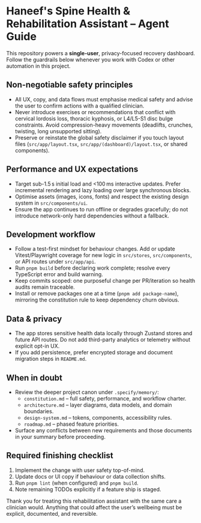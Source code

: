 # Haneef's Spine Health & Rehabilitation Assistant – Agent Guide

This repository powers a **single-user**, privacy-focused recovery dashboard. Follow the guardrails below whenever you work with Codex or other automation in this project.

## Non-negotiable safety principles

- All UX, copy, and data flows must emphasise medical safety and advise the user to confirm actions with a qualified clinician.
- Never introduce exercises or recommendations that conflict with cervical lordosis loss, thoracic kyphosis, or L4/L5-S1 disc bulge constraints. Avoid compression-heavy movements (deadlifts, crunches, twisting, long unsupported sitting).
- Preserve or reinstate the global safety disclaimer if you touch layout files (`src/app/layout.tsx`, `src/app/(dashboard)/layout.tsx`, or shared components).

## Performance and UX expectations

- Target sub-1.5 s initial load and <100 ms interactive updates. Prefer incremental rendering and lazy loading over large synchronous blocks.
- Optimise assets (images, icons, fonts) and respect the existing design system in `src/components/ui`.
- Ensure the app continues to run offline or degrades gracefully; do not introduce network-only hard dependencies without a fallback.

## Development workflow

- Follow a test-first mindset for behaviour changes. Add or update Vitest/Playwright coverage for new logic in `src/stores`, `src/components`, or API routes under `src/app/api`.
- Run `pnpm build` before declaring work complete; resolve every TypeScript error and build warning.
- Keep commits scoped: one purposeful change per PR/iteration so health audits remain traceable.
- Install or remove packages one at a time (`pnpm add package-name`), mirroring the constitution rule to keep dependency churn obvious.

## Data & privacy

- The app stores sensitive health data locally through Zustand stores and future API routes. Do not add third-party analytics or telemetry without explicit opt-in UX.
- If you add persistence, prefer encrypted storage and document migration steps in `README.md`.

## When in doubt

- Review the deeper project canon under `.specify/memory/`:
  - `constitution.md` – full safety, performance, and workflow charter.
  - `architecture.md` – layer diagrams, data models, and domain boundaries.
  - `design-system.md` – tokens, components, accessibility rules.
  - `roadmap.md` – phased feature priorities.
- Surface any conflicts between new requirements and those documents in your summary before proceeding.

## Required finishing checklist

1. Implement the change with user safety top-of-mind.
2. Update docs or UI copy if behaviour or data collection shifts.
3. Run `pnpm lint` (when configured) and `pnpm build`.
4. Note remaining TODOs explicitly if a feature ship is staged.

Thank you for treating this rehabilitation assistant with the same care a clinician would. Anything that could affect the user’s wellbeing must be explicit, documented, and reversible.
